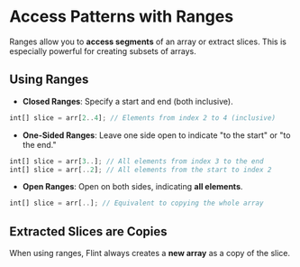 # Access Patterns with Ranges

Ranges allow you to **access segments** of an array or extract slices. This is especially powerful for creating subsets of arrays.

## Using Ranges

- **Closed Ranges**: Specify a start and end (both inclusive).
```rs
int[] slice = arr[2..4]; // Elements from index 2 to 4 (inclusive)
```
- **One-Sided Ranges**: Leave one side open to indicate "to the start" or "to the end."
```rs
int[] slice = arr[3..]; // All elements from index 3 to the end
int[] slice = arr[..2]; // All elements from the start to index 2
```
- **Open Ranges**: Open on both sides, indicating **all elements**.
```rs
int[] slice = arr[..]; // Equivalent to copying the whole array
```

## Extracted Slices are Copies

When using ranges, Flint always creates a **new array** as a copy of the slice.
